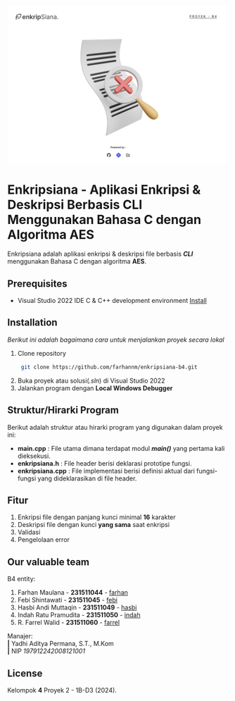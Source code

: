 ![alt text](https://github.com/farhannm/enkripsiana-b4/blob/master/assets/Welcome.png)
# Enkripsiana - Aplikasi Enkripsi & Deskripsi Berbasis CLI Menggunakan Bahasa C dengan Algoritma AES

Enkripsiana adalah aplikasi enkripsi & deskripsi file berbasis _**CLI**_ menggunakan Bahasa C dengan algoritma **AES**.

## Prerequisites
  * Visual Studio 2022 IDE C & C++ development environment
    [Install](https://visualstudio.microsoft.com/vs/features/cplusplus/)

## Installation
*Berikut ini adalah bagaimana cara untuk menjalankan proyek secara lokal*
1. Clone repository
   ```bash
    git clone https://github.com/farhannm/enkripsiana-b4.git
    ```
3. Buka proyek atau solusi(_.sln_) di Visual Studio 2022
4. Jalankan program dengan **Local Windows Debugger**

## Struktur/Hirarki Program
Berikut adalah struktur atau hirarki program yang digunakan dalam proyek ini:

- **main.cpp** : File utama dimana terdapat modul **_main()_** yang pertama kali dieksekusi.
- **enkripsiana.h** : File header berisi deklarasi prototipe fungsi.
- **enkripsiana.cpp** : File implementasi berisi definisi aktual dari fungsi-fungsi yang dideklarasikan di file header.

## Fitur
1. Enkripsi file dengan panjang kunci minimal **16** karakter
2. Deskripsi file dengan kunci **yang sama** saat enkripsi
3. Validasi
4. Pengelolaan error

## Our valuable team
B4 entity:
  1. Farhan Maulana - **231511044** - [farhan](https://github.com/farhannm)
  2. Febi Shintawati - **231511045** - [febi](https://github.com/febi33q)
  3. Hasbi Andi Muttaqin - **231511049** - [hasbi](https://github.com/Yorubreak)
  4. Indah Ratu Pramudita - **231511050** - [indah](https://github.com/indahrtp)
  5. R. Farrel Walid - **231511060** - [farrel](https://github.com/WalidImtz)

Manajer: <br>
  **|** Yadhi Aditya Permana, S.T., M.Kom <br>
  **|** NIP _197912242008121001_

## License

Kelompok **4** Proyek 2 - 1B-D3 (2024).
